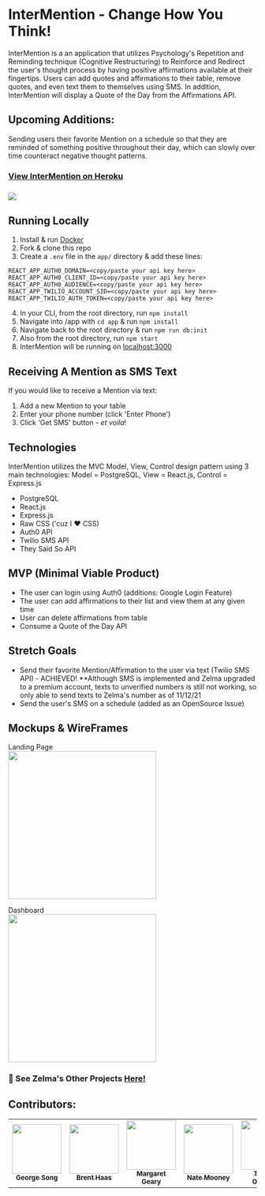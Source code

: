 # InterMention - Change How You Think!

InterMention is a an application that utilizes Psychology's Repetition and Reminding technique (Cognitive Restructuring) to Reinforce and Redirect the user's thought process by having positive affirmations available at their fingertips. Users can add quotes and affirmations to their table, remove quotes, and even text them to themselves using SMS. In addition, InterMention will display a Quote of the Day from the Affirmations API.

## Upcoming Additions:

Sending users their favorite Mention on a schedule so that they are reminded of something positive throughout their day, which can slowly over time counteract negative thought patterns.

<h3><a href='https://intermentionz.herokuapp.com/' target='_blank'>View InterMention on Heroku</a><h3>

<img src="./serene.png">

## Running Locally

1. Install & run <a href='https://www.docker.com/'>Docker</a>
2. Fork & clone this repo
3. Create a `.env` file in the `app/` directory & add these lines:

```
REACT_APP_AUTH0_DOMAIN=<copy/paste your api key here>
REACT_APP_AUTH0_CLIENT_ID=<copy/paste your api key here>
REACT_APP_AUTH0_AUDIENCE=<copy/paste your api key here>
REACT_APP_TWILIO_ACCOUNT_SID=<copy/paste your api key here>
REACT_APP_TWILIO_AUTH_TOKEN=<copy/paste your api key here>
```

4. In your CLI, from the root directory, run `npm install`
5. Navigate into /app with `cd app` & run `npm install`
6. Navigate back to the root directory & run `npm run db:init`
7. Also from the root directory, run `npm start`
8. InterMention will be running on <a href='https://www.localhost:3000'>localhost:3000</a>

## Receiving A Mention as SMS Text

If you would like to receive a Mention via text:

1. Add a new Mention to your table
2. Enter your phone number (click 'Enter Phone')
3. Click 'Get SMS' button - _et voila_!

## Technologies

InterMention utilizes the MVC Model, View, Control design pattern using 3 main technologies:
Model = PostgreSQL, View = React.js, Control = Express.js

- PostgreSQL
- React.js
- Express.js
- Raw CSS ('cuz I :heart: CSS)
- Auth0 API
- Twilio SMS API
- They Said So API

## MVP (Minimal Viable Product)

- The user can login using Auth0 (additions: Google Login Feature)
- The user can add affirmations to their list and view them at any given time
- User can delete affirmations from table
- Consume a Quote of the Day API

## Stretch Goals

- Send their favorite Mention/Affirmation to the user via text (Twilio SMS API) - ACHIEVED!
  \*\*Although SMS is implemented and Zelma upgraded to a premium account, texts to unverified numbers is still not working, so only able to send texts to Zelma's number as of 11/12/21
- Send the user's SMS on a schedule (added as an OpenSource Issue)

## Mockups & WireFrames

Landing Page
<br>
<img src="https://raw.githubusercontent.com/ZelmaSedano/intermentionz/main/landing.png" width="300px">

Dashboard
<br>
<img src="https://raw.githubusercontent.com/ZelmaSedano/intermentionz/main/dashboard.png" width="300px">

### :dizzy: See Zelma's Other Projects <a href='https://portfolio-zvs.herokuapp.com/'>Here!</a>

## Contributors:

<table>
  <tr>
    <td align="center"><a href="https://github.com/gsong"><img src="https://avatars.githubusercontent.com/u/607420?v=4?s=100" width="100px;" alt=""/><br /><sub><b>George Song</b></sub></br></a></td>
    <td align="center"><a href="https://github.com/brenthaas"><img src="https://avatars.githubusercontent.com/u/1712361?v=4?s=100" width="100px;" alt=""/><br /><sub><b>Brent Haas</b></sub></br></a></td>
    <td align="center"><a href="https://github.com/margaretgeary"><img src="https://avatars.githubusercontent.com/u/68314320?v=4?s=100" width="100px;" alt=""/><br /><sub><b>Margaret Geary</b></sub></br></a></td>
    <td align="center"><a href="https://github.com/nbrengle"><img src="https://avatars.githubusercontent.com/u/3836628?v=4?s=100" width="100px;" alt=""/><br /><sub><b>Nate Mooney</b></sub></br></a></td>
    <td align="center"><a href="https://github.com/tabbykatz"><img src="https://avatars.githubusercontent.com/u/55110763?v=4?s=100" width="100px;" alt=""/><br /><sub><b>Tabitha O'Melay</b></br></sub></td>

  </tr>
<table>

